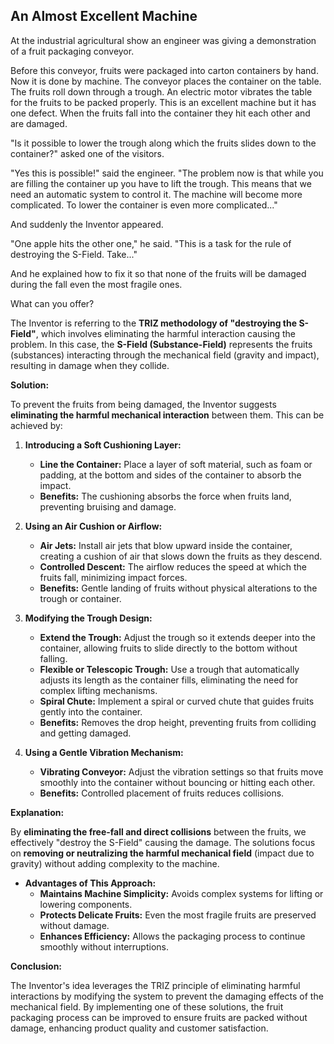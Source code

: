 ## An Almost Excellent Machine

At the industrial agricultural show an engineer was giving a demonstration of a fruit packaging conveyor.

Before this conveyor, fruits were packaged into carton containers by hand. Now it is done by machine. The conveyor places the container on the table. The fruits roll down through a trough. An electric motor vibrates the table for the fruits to be packed properly. This is an excellent machine but it has one defect. When the fruits fall into the container they hit each other and are damaged.

"Is it possible to lower the trough along which the fruits slides down to the container?" asked one of the visitors.

"Yes this is possible!" said the engineer. "The problem now is that while you are filling the container up you have to lift the trough. This means that we need an automatic system to control it. The machine will become more complicated. To lower the container is even more complicated..."

And suddenly the Inventor appeared.

"One apple hits the other one," he said. "This is a task for the rule of destroying the S-Field. Take..."

And he explained how to fix it so that none of the fruits will be damaged during the fall even the most fragile ones.

What can you offer?

The Inventor is referring to the **TRIZ methodology of "destroying the S-Field"**, which involves eliminating the harmful interaction causing the problem. In this case, the **S-Field (Substance-Field)** represents the fruits (substances) interacting through the mechanical field (gravity and impact), resulting in damage when they collide.

**Solution:**

To prevent the fruits from being damaged, the Inventor suggests **eliminating the harmful mechanical interaction** between them. This can be achieved by:

1. **Introducing a Soft Cushioning Layer:**
   - **Line the Container:** Place a layer of soft material, such as foam or padding, at the bottom and sides of the container to absorb the impact.
   - **Benefits:** The cushioning absorbs the force when fruits land, preventing bruising and damage.

2. **Using an Air Cushion or Airflow:**
   - **Air Jets:** Install air jets that blow upward inside the container, creating a cushion of air that slows down the fruits as they descend.
   - **Controlled Descent:** The airflow reduces the speed at which the fruits fall, minimizing impact forces.
   - **Benefits:** Gentle landing of fruits without physical alterations to the trough or container.

3. **Modifying the Trough Design:**
   - **Extend the Trough:** Adjust the trough so it extends deeper into the container, allowing fruits to slide directly to the bottom without falling.
   - **Flexible or Telescopic Trough:** Use a trough that automatically adjusts its length as the container fills, eliminating the need for complex lifting mechanisms.
   - **Spiral Chute:** Implement a spiral or curved chute that guides fruits gently into the container.
   - **Benefits:** Removes the drop height, preventing fruits from colliding and getting damaged.

4. **Using a Gentle Vibration Mechanism:**
   - **Vibrating Conveyor:** Adjust the vibration settings so that fruits move smoothly into the container without bouncing or hitting each other.
   - **Benefits:** Controlled placement of fruits reduces collisions.

**Explanation:**

By **eliminating the free-fall and direct collisions** between the fruits, we effectively "destroy the S-Field" causing the damage. The solutions focus on **removing or neutralizing the harmful mechanical field** (impact due to gravity) without adding complexity to the machine.

- **Advantages of This Approach:**
  - **Maintains Machine Simplicity:** Avoids complex systems for lifting or lowering components.
  - **Protects Delicate Fruits:** Even the most fragile fruits are preserved without damage.
  - **Enhances Efficiency:** Allows the packaging process to continue smoothly without interruptions.

**Conclusion:**

The Inventor's idea leverages the TRIZ principle of eliminating harmful interactions by modifying the system to prevent the damaging effects of the mechanical field. By implementing one of these solutions, the fruit packaging process can be improved to ensure fruits are packed without damage, enhancing product quality and customer satisfaction.
